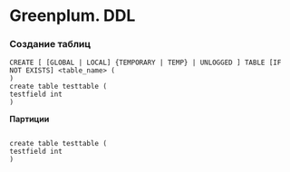 # Greenplum. DDL


### Создание таблиц
```
CREATE [ [GLOBAL | LOCAL] {TEMPORARY | TEMP} | UNLOGGED ] TABLE [IF NOT EXISTS] <table_name> (
)
create table testtable (
testfield int
)
```

**Партиции**
```

create table testtable (
testfield int
)
```
